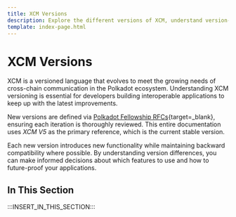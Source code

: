 ```yaml
---
title: XCM Versions
description: Explore the different versions of XCM, understand version-specific features and capabilities, and find migration guides for upgrading between versions.
template: index-page.html
---
```


# XCM Versions

XCM is a versioned language that evolves to meet the growing needs of cross-chain communication in the Polkadot ecosystem. Understanding XCM versioning is essential for developers building interoperable applications to keep up with the latest improvements.

New versions are defined via [Polkadot Fellowship RFCs](https://github.com/polkadot-fellows/rfcs){target=\_blank}, ensuring each iteration is thoroughly reviewed. This entire documentation uses _XCM V5_ as the primary reference, which is the current stable version.

Each new version introduces new functionality while maintaining backward compatibility where possible. By understanding version differences, you can make informed decisions about which features to use and how to future-proof your applications.

## In This Section

:::INSERT_IN_THIS_SECTION:::